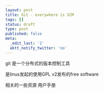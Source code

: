 ```yaml
---
layout: post
title: Git - everywhere is SCM
tags: []
status: draft
type: post
published: false
meta:
  _edit_last: '2'
  aktt_notify_twitter: 'no'
---
```

git 是一个分布式的版本控制工具

是linus发起的使用GPL v2发布的free software

相关的一些资源
用户手册
